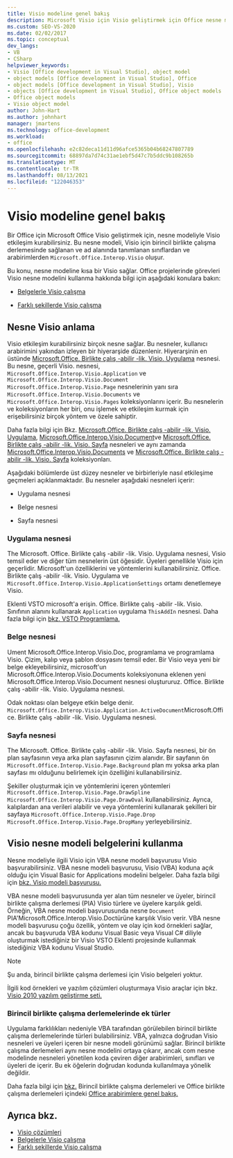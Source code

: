 ```yaml
---
title: Visio modeline genel bakış
description: Microsoft Visio için Visio geliştirmek için Office nesne modeliyle nasıl etkileşim Visio.
ms.custom: SEO-VS-2020
ms.date: 02/02/2017
ms.topic: conceptual
dev_langs:
- VB
- CSharp
helpviewer_keywords:
- Visio [Office development in Visual Studio], object model
- object models [Office development in Visual Studio], Office
- object models [Office development in Visual Studio], Visio
- objects [Office development in Visual Studio], Office object models
- Office object models
- Visio object model
author: John-Hart
ms.author: johnhart
manager: jmartens
ms.technology: office-development
ms.workload:
- office
ms.openlocfilehash: e2c82deca11d11d96afce5365b04b68247807789
ms.sourcegitcommit: 68897da7d74c31ae1ebf5d47c7b5ddc9b108265b
ms.translationtype: MT
ms.contentlocale: tr-TR
ms.lasthandoff: 08/13/2021
ms.locfileid: "122046353"
---
```

# <a name="visio-object-model-overview"></a>Visio modeline genel bakış
  Bir Office için Microsoft Office Visio geliştirmek için, nesne modeliyle Visio etkileşim kurabilirsiniz. Bu nesne modeli, Visio için birincil birlikte çalışma derlemesinde sağlanan ve ad alanında tanımlanan sınıflardan ve arabirimlerden `Microsoft.Office.Interop.Visio` oluşur.

 Bu konu, nesne modeline kısa bir Visio sağlar. Office projelerinde görevleri Visio nesne modelini kullanma hakkında bilgi için aşağıdaki konulara bakın:

- [Belgelerle Visio çalışma](../vsto/working-with-visio-documents.md)

- [Farklı şekillerde Visio çalışma](../vsto/working-with-visio-shapes.md)

## <a name="understand-the-visio-object-model"></a>Nesne Visio anlama
 Visio etkileşim kurabilirsiniz birçok nesne sağlar. Bu nesneler, kullanıcı arabirimini yakından izleyen bir hiyerarşide düzenlenir. Hiyerarşinin en üstünde [Microsoft.Office. Birlikte çalış -abilir -lik. Visio. Uygulama](/office/vba/api/Visio.Application) nesnesi. Bu nesne, geçerli Visio. nesnesi, `Microsoft.Office.Interop.Visio.Application` ve `Microsoft.Office.Interop.Visio.Document` `Microsoft.Office.Interop.Visio.Page` nesnelerinin yanı sıra `Microsoft.Office.Interop.Visio.Documents` ve `Microsoft.Office.Interop.Visio.Pages` koleksiyonlarını içerir. Bu nesnelerin ve koleksiyonların her biri, onu işlemek ve etkileşim kurmak için erişebilirsiniz birçok yöntem ve özele sahiptir.

 Daha fazla bilgi için Bkz. [Microsoft.Office. Birlikte çalış -abilir -lik. Visio. Uygulama](/office/vba/api/Visio.Application), [Microsoft.Office.Interop.Visio.Document](/office/vba/api/Visio.Document)ve [Microsoft.Office. Birlikte çalış -abilir -lik. Visio. Sayfa](/office/vba/api/Visio.Page) nesneleri ve aynı zamanda [Microsoft.Office.Interop.Visio.Documents](/office/vba/api/Visio.Documents) ve [Microsoft.Office. Birlikte çalış -abilir -lik. Visio. Sayfa](/office/vba/api/Visio.Pages) koleksiyonları.

 Aşağıdaki bölümlerde üst düzey nesneler ve birbirleriyle nasıl etkileşime geçmeleri açıklanmaktadır. Bu nesneler aşağıdaki nesneleri içerir:

- Uygulama nesnesi

- Belge nesnesi

- Sayfa nesnesi

### <a name="application-object"></a>Uygulama nesnesi
 The Microsoft. Office. Birlikte çalış -abilir -lik. Visio. Uygulama nesnesi, Visio temsil eder ve diğer tüm nesnelerin üst öğesidir. Üyeleri genellikle Visio için geçerlidir. Microsoft'un özelliklerini ve yöntemlerini kullanabilirsiniz. Office. Birlikte çalış -abilir -lik. Visio. Uygulama ve `Microsoft.Office.Interop.Visio.ApplicationSettings` ortamı denetlemeye Visio.

 Eklenti VSTO microsoft'a erişin. Office. Birlikte çalış -abilir -lik. Visio. Sınıfının alanını kullanarak `Application` uygulama `ThisAddIn` nesnesi. Daha fazla bilgi için [bkz. VSTO Programlama.](../vsto/programming-vsto-add-ins.md)

### <a name="document-object"></a>Belge nesnesi
 Ument Microsoft.Office.Interop.Visio.Doc, programlama ve programlama Visio. Çizim, kalıp veya şablon dosyasını temsil eder. Bir Visio veya yeni bir belge ekleyebilirsiniz, microsoft'un Microsoft.Office.Interop.Visio.Documents koleksiyonuna eklenen yeni Microsoft.Office.Interop.Visio.Document nesnesi oluştururuz. Office. Birlikte çalış -abilir -lik. Visio. Uygulama nesnesi.

 Odak noktası olan belgeye etkin belge denir. `Microsoft.Office.Interop.Visio.Application.ActiveDocument`Microsoft.Office. Birlikte çalış -abilir -lik. Visio. Uygulama nesnesi.

### <a name="page-object"></a>Sayfa nesnesi
 The Microsoft. Office. Birlikte çalış -abilir -lik. Visio. Sayfa nesnesi, bir ön plan sayfasının veya arka plan sayfasının çizim alanıdır. Bir sayfanın ön `Microsoft.Office.Interop.Visio.Page.Background` plan mı yoksa arka plan sayfası mı olduğunu belirlemek için özelliğini kullanabilirsiniz.

 Şekiller oluşturmak için ve yöntemlerini içeren yöntemleri `Microsoft.Office.Interop.Visio.Page.DrawSpline` `Microsoft.Office.Interop.Visio.Page.DrawOval` kullanabilirsiniz. Ayrıca, kalıplardan ana verileri alabilir ve veya yöntemlerini kullanarak şekilleri bir sayfaya `Microsoft.Office.Interop.Visio.Page.Drop` `Microsoft.Office.Interop.Visio.Page.DropMany` yerleyebilirsiniz.

## <a name="use-the-visio-object-model-documentation"></a>Visio nesne modeli belgelerini kullanma
 Nesne modeliyle ilgili Visio için VBA nesne modeli başvurusu Visio başvurabilirsiniz. VBA nesne modeli başvurusu, Visio (VBA) koduna açık olduğu için Visual Basic for Applications modelini belgeler. Daha fazla bilgi için [bkz. Visio modeli başvurusu.](/office/vba/api/overview/visio/object-model)

 VBA nesne modeli başvurusunda yer alan tüm nesneler ve üyeler, birincil birlikte çalışma derlemesi (PIA) Visio türlere ve üyelere karşılık geldi. Örneğin, VBA nesne modeli başvurusunda nesne `Document` PIA'Microsoft.Office.Interop.Visio.Doctürüne karşılık Visio verir. VBA nesne modeli başvurusu çoğu özellik, yöntem ve olay için kod örnekleri sağlar, ancak bu başvuruda VBA kodunu Visual Basic veya Visual C# diliyle oluşturmak istediğiniz bir Visio VSTO Eklenti projesinde kullanmak istediğiniz VBA kodunu Visual Studio.

> [!NOTE]
> Şu anda, birincil birlikte çalışma derlemesi için Visio belgeleri yoktur.

 İlgili kod örnekleri ve yazılım çözümleri oluşturmaya Visio araçlar için bkz. [Visio 2010 yazılım geliştirme seti.](https://www.microsoft.com/download/details.aspx?id=12365)

### <a name="additional-types-in-primary-interop-assemblies"></a>Birincil birlikte çalışma derlemelerinde ek türler
 Uygulama farklılıkları nedeniyle VBA tarafından görülebilen birincil birlikte çalışma derlemelerinde türleri bulabilirsiniz. VBA, yalnızca doğrudan Visio nesneleri ve üyeleri içeren bir nesne modeli görünümü sağlar. Birincil birlikte çalışma derlemeleri aynı nesne modelini ortaya çıkarır, ancak com nesne modelinde nesneleri yönetilen koda çeviren diğer arabirimleri, sınıfları ve üyeleri de içerir. Bu ek öğelerin doğrudan kodunda kullanılmaya yönelik değildir.

 Daha fazla bilgi için [bkz.](/previous-versions/office/office-12/ms247299(v=office.12)) Birincil birlikte çalışma derlemeleri ve Office birlikte çalışma derlemeleri içindeki [Office arabirimlere genel bakış.](../vsto/office-primary-interop-assemblies.md)

## <a name="see-also"></a>Ayrıca bkz.
- [Visio çözümleri](../vsto/visio-solutions.md)
- [Belgelerle Visio çalışma](../vsto/working-with-visio-documents.md)
- [Farklı şekillerde Visio çalışma](../vsto/working-with-visio-shapes.md)
